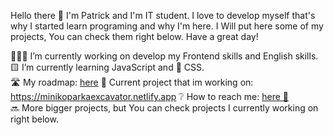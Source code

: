 Hello there 👋 I'm Patrick and I'm IT student. I love to develop myself that's why I started learn programing and why I'm here. I Will put here some of my projects, You can check them right below. Have a great day! 

👨🏼‍💻 I’m currently working on develop my Frontend skills and English skills. <br>
🟨 I’m currently learning JavaScript and 🎨 CSS. <br>
🛣️ My roadmap: [here](https://myfrontendroadmap.netlify.app)
🚜 Current project that im working on: https://minikoparkaexcavator.netlify.app
❔ How to reach me: [here 🤝](https://www.linkedin.com/in/patryk-ruczyński-4ab5b6219/)
<br>
🔜 More bigger projects, but You can check projects I currently working on right below.
